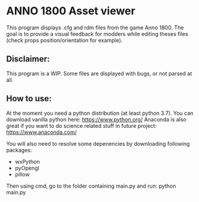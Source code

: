 # ANNO 1800 Asset viewer

This program displays .cfg and rdm files from the game Anno 1800. The goal is to provide a visual feedback for modders while editing theses files (check props position/orientation for example).

## Disclaimer:
This program is a WIP. Some files are displayed with bugs, or not parsed at all.

## How to use:
At the moment you need a python distribution (at least python 3.7). 
You can download vanilla python here:
https://www.python.org/
Anaconda is also great if you want to do science related stuff in future project:
https://www.anaconda.com/

You will also need to resolve some depenencies by downloading following packages:

- wxPython
- pyOpengl
- pillow

Then using cmd, go to the folder containing main.py and run: python main.py